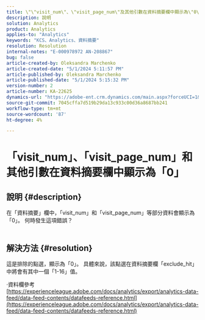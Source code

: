 ```yaml
---
title: \"\"visit_num\"、\"visit_page_num\"及其他引數在資料摘要欄中顯示為\"0\"
description: 說明
solution: Analytics
product: Analytics
applies-to: "Analytics"
keywords: "KCS、Analytics、資料摘要"
resolution: Resolution
internal-notes: "E-000978972 AN-208867"
bug: false
article-created-by: Oleksandra Marchenko
article-created-date: "5/1/2024 5:11:57 PM"
article-published-by: Oleksandra Marchenko
article-published-date: "5/1/2024 5:15:32 PM"
version-number: 2
article-number: KA-22625
dynamics-url: "https://adobe-ent.crm.dynamics.com/main.aspx?forceUCI=1&pagetype=entityrecord&etn=knowledgearticle&id=2f4d1fe4-dd07-ef11-9f8a-6045bd006704"
source-git-commit: 7045cffa7d519b29da13c933c00d36a8687bb241
workflow-type: tm+mt
source-wordcount: '87'
ht-degree: 4%

---
```


# 「visit_num」、「visit_page_num」和其他引數在資料摘要欄中顯示為「0」

## 說明 {#description}

在「資料摘要」欄中，「visit_num」和「visit_page_num」等部分資料會顯示為「0」。 何時發生這項錯誤？
<br> 

## 解決方法 {#resolution}


這是排除的點選，顯示為「0」。 具體來說，該點選在資料摘要欄「exclude_hit」中將會有其中一個「1-16」值。

·資料欄參考
[https://experienceleague.adobe.com/docs/analytics/export/analytics-data-feed/data-feed-contents/datafeeds-reference.html](https://experienceleague.adobe.com/docs/analytics/export/analytics-data-feed/data-feed-contents/datafeeds-reference.html)
